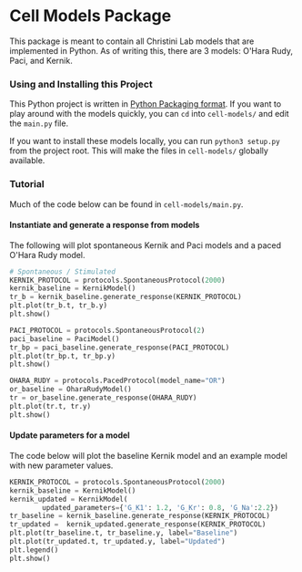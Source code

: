 # Cell Models Package

This package is meant to contain all Christini Lab models that are implemented in Python. As of writing this, there are 3 models: O'Hara Rudy, Paci, and Kernik.

### Using and Installing this Project

This Python project is written in [Python Packaging format](https://packaging.python.org/tutorials/packaging-projects/). If you want to play around with the models quickly, you can `cd` into `cell-models/` and edit the `main.py` file. 

If you want to install these models locally, you can run `python3 setup.py` from the project root. This will make the files in `cell-models/` globally available. 

### Tutorial

Much of the code below can be found in `cell-models/main.py`. 

#### Instantiate and generate a response from models

The following will plot spontaneous Kernik and Paci models and a paced O'Hara Rudy model.

```py
# Spontaneous / Stimulated
KERNIK_PROTOCOL = protocols.SpontaneousProtocol(2000)
kernik_baseline = KernikModel()
tr_b = kernik_baseline.generate_response(KERNIK_PROTOCOL)
plt.plot(tr_b.t, tr_b.y)
plt.show()

PACI_PROTOCOL = protocols.SpontaneousProtocol(2)
paci_baseline = PaciModel()
tr_bp = paci_baseline.generate_response(PACI_PROTOCOL)
plt.plot(tr_bp.t, tr_bp.y)
plt.show()

OHARA_RUDY = protocols.PacedProtocol(model_name="OR")
or_baseline = OharaRudyModel()
tr = or_baseline.generate_response(OHARA_RUDY)
plt.plot(tr.t, tr.y)
plt.show()
```

#### Update parameters for a model
The code below will plot the baseline Kernik model and an example model with new parameter values.

```py
KERNIK_PROTOCOL = protocols.SpontaneousProtocol(2000)
kernik_baseline = KernikModel()
kernik_updated = KernikModel(
        updated_parameters={'G_K1': 1.2, 'G_Kr': 0.8, 'G_Na':2.2})
tr_baseline = kernik_baseline.generate_response(KERNIK_PROTOCOL)
tr_updated =  kernik_updated.generate_response(KERNIK_PROTOCOL)
plt.plot(tr_baseline.t, tr_baseline.y, label="Baseline")
plt.plot(tr_updated.t, tr_updated.y, label="Updated")
plt.legend()
plt.show()
```
